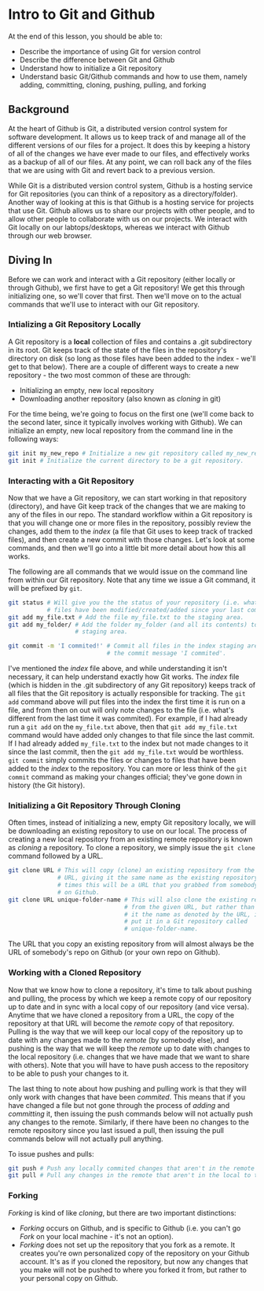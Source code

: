 # Intro to Git and Github

At the end of this lesson, you should be able to: 

* Describe the importance of using Git for version control
* Describe the difference between Git and Github
* Understand how to initialize a Git repository 
* Understand basic Git/Github commands and how to use them, namely
adding, committing, cloning, pushing, pulling, and forking

## Background 

At the heart of Github is Git, a distributed version control system for 
software development. It allows us to keep track of and manage all of the 
different versions of our files for a project. It does this by keeping a 
history of all of the changes we have ever made to our files, and effectively
works as a backup of all of our files. At any point, we can roll back any of 
the files that we are using with Git and revert back to a previous version.

While Git is a distributed version control system, Github is a hosting service
for Git repositories (you can think of a repository as a directory/folder).
Another way of looking at this is that Github is a hosting service for projects 
that use Git. Github allows us to share our projects with other people, and 
to allow other people to collaborate with us on our projects. We interact with 
Git locally on our labtops/desktops, whereas we interact with Github through 
our web browser.

## Diving In

Before we can work and interact with a Git repository (either locally or 
through Github), we first have to get a Git repository! We get this through 
initializing one, so we'll cover that first. Then we'll move on to the actual
commands that we'll use to interact with our Git repository. 

### Intializing a Git Repository Locally 

A Git repository is a **local** collection of files and contains a .git 
subdirectory in its root. Git keeps track of the state of the files in the 
repository's directory on disk (so long as those files have been added to the 
index - we'll get to that below). There are a couple of different ways to 
create a new repository - the two most common of these are through: 

* Initializing an empty, new local repository
* Downloading another repository (also known as *cloning* in git)

For the time being, we're going to focus on the first one (we'll come back 
to the second later, since it typically involves working with Github). We 
can initialize an empty, new local repository from the command line in the 
following ways: 

```bash 
git init my_new_repo # Initialize a new git repository called my_new_repo. 
git init # Initialize the current directory to be a git repository. 
```

### Interacting with a Git Repository

Now that we have a Git repository, we can start working in that repository 
(directory), and have Git keep track of the changes that we are making to 
any of the files in our repo. The standard workflow within a Git repository 
is that you will change one or more files in the repository, possibly review
the changes, add them to the *index* (a file that Git uses to keep track of 
tracked files), and then create a new commit with those changes. Let's look
at some commands, and then we'll go into a little bit more detail about how
this all works. 

The following are all commands that we would issue on the command line from 
within our Git repository. Note that any time we issue a Git command, it 
will be prefixed by `git`. 

```bash
git status # Will give you the the status of your repository (i.e. what 
           # files have been modified/created/added since your last commit). 
git add my_file.txt # Add the file my_file.txt to the staging area. 
git add my_folder/ # Add the folder my_folder (and all its contents) to the 
                   # staging area. 

git commit -m 'I commited!' # Commit all files in the index staging area with
                            # the commit message 'I commited'.
```

I've mentioned the *index* file above, and while understanding it isn't 
necessary, it can help understand exactly how Git works. The *index* file
(which is hidden in the .git subdirectory of any Git repository) keeps track
of all files that the Git repository is actually responsible for tracking. 
The `git add` command above will put files into the index the first time it 
is run on a file, and from then on out will only note changes to the file (i.e.
what's different from the last time it was commited). For example, if I had already
run a `git add` on the `my_file.txt` above, then that `git add my_file.txt` 
command would have added only changes to that file since the last commit. If 
I had already added `my_file.txt` to the index but not made changes to it 
since the last commit, then the `git add my_file.txt` would be worthless. 
`git commit` simply commits the files or changes to files that have been 
added to the *index* to the repository. You can more or less think of the 
`git commit` command as making your changes official; they've gone down in 
history (the Git history). 

### Initializing a Git Repository Through Cloning

Often times, instead of initializing a new, empty Git repository locally, 
we will be downloading an existing repository to use on our local. The 
process of creating a new local repository from an existing remote repository
is known as *cloning* a repository. To clone a repository, we simply issue
the `git clone` command followed by a URL. 

```bash 
git clone URL # This will copy (clone) an existing repository from the given
              # URL, giving it the same name as the existing repository. Often
              # times this will be a URL that you grabbed from somebody's repo
              # on Github. 
git clone URL unique-folder-name # This will also clone the existing repository
                                 # from the given URL, but rather than giving 
                                 # it the name as denoted by the URL, it will 
                                 # put it in a Git repository called 
                                 # unique-folder-name. 
```

The URL that you copy an existing repository from will almost always be the 
URL of somebody's repo on Github (or your own repo on Github). 

### Working with a Cloned Repository 

Now that we know how to clone a repository, it's time to talk about pushing
and pulling, the process by which we keep a remote copy of our repository 
up to date and in sync with a local copy of our repository (and vice versa). 
Anytime that we have cloned a repository from a URL, the copy of the 
repository at that URL will become the *remote* copy of that repository. 
Pulling is the way that we will keep our local copy of the repository up to 
date with any changes made to the *remote* (by somebody else), and pushing
is the way that we will keep the *remote* up to date with changes to the 
local repository (i.e. changes that we have made that we want to share with
others). Note that you will have to have push access to the repository to be 
able to push your changes to it. 

The last thing to note about how pushing and pulling work is that they will 
only work with changes that have been *commited*. This means that if you 
have changed a file but not gone through the process of *adding* and 
*committing* it, then issuing the push commands below will not actually push
any changes to the remote. Similarly, if there have been no changes to the
remote repository since you last issued a pull, then issuing the pull commands
below will not actually pull anything. 

To issue pushes and pulls: 

```bash 
git push # Push any locally commited changes that aren't in the remote to the remote. 
git pull # Pull any changes in the remote that aren't in the local to the local.
```

### Forking

*Forking* is kind of like *cloning*, but there are two important distinctions: 

* *Forking* occurs on Github, and is specific to Github (i.e. you can't go 
*Fork* on your local machine - it's not an option). 
* *Forking* does not set up the repository that you fork as a remote. It 
creates you're own personalized copy of the repository on your Github account. 
It's as if you cloned the repository, but now any changes that you make will 
not be pushed to where you forked it from, but rather to your personal copy 
on Github. 
